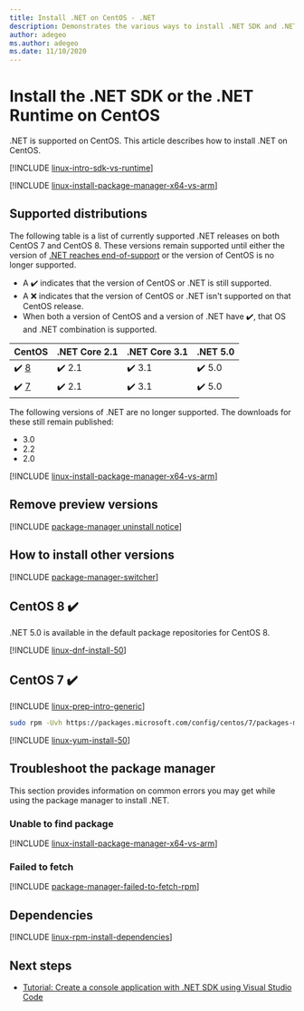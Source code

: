 ```yaml
---
title: Install .NET on CentOS - .NET
description: Demonstrates the various ways to install .NET SDK and .NET Runtime on CentOS.
author: adegeo
ms.author: adegeo
ms.date: 11/10/2020
---
```


# Install the .NET SDK or the .NET Runtime on CentOS

.NET is supported on CentOS. This article describes how to install .NET on CentOS.

[!INCLUDE [linux-intro-sdk-vs-runtime](includes/linux-intro-sdk-vs-runtime.md)]

[!INCLUDE [linux-install-package-manager-x64-vs-arm](includes/linux-install-package-manager-x64-vs-arm.md)]

## Supported distributions

The following table is a list of currently supported .NET releases on both CentOS 7 and CentOS 8. These versions remain supported until either the version of [.NET reaches end-of-support](https://dotnet.microsoft.com/platform/support/policy/dotnet-core) or the version of CentOS is no longer supported.

- A ✔️ indicates that the version of CentOS or .NET is still supported.
- A ❌ indicates that the version of CentOS or .NET isn't supported on that CentOS release.
- When both a version of CentOS and a version of .NET have ✔️, that OS and .NET combination is supported.

| CentOS                   | .NET Core 2.1 | .NET Core 3.1 | .NET 5.0 |
|--------------------------|---------------|---------------|----------------|
| ✔️ [8](#centos-8-) | ✔️ 2.1        | ✔️ 3.1        | ✔️ 5.0 |
| ✔️ [7](#centos-7-) | ✔️ 2.1        | ✔️ 3.1        | ✔️ 5.0 |

The following versions of .NET are no longer supported. The downloads for these still remain published:

- 3.0
- 2.2
- 2.0

[!INCLUDE [linux-install-package-manager-x64-vs-arm](includes/linux-install-package-manager-x64-vs-arm.md)]

## Remove preview versions

[!INCLUDE [package-manager uninstall notice](./includes/linux-uninstall-preview-info.md)]

## How to install other versions

[!INCLUDE [package-manager-switcher](./includes/package-manager-heading-hack-pkgname.md)]

## CentOS 8 ✔️

.NET 5.0 is available in the default package repositories for CentOS 8.

[!INCLUDE [linux-dnf-install-50](includes/linux-install-50-dnf.md)]

## CentOS 7 ✔️

[!INCLUDE [linux-prep-intro-generic](includes/linux-prep-intro-generic.md)]

```bash
sudo rpm -Uvh https://packages.microsoft.com/config/centos/7/packages-microsoft-prod.rpm
```

[!INCLUDE [linux-yum-install-50](includes/linux-install-50-yum.md)]

## Troubleshoot the package manager

This section provides information on common errors you may get while using the package manager to install .NET.

### Unable to find package

[!INCLUDE [linux-install-package-manager-x64-vs-arm](includes/linux-install-package-manager-x64-vs-arm.md)]

### Failed to fetch

[!INCLUDE [package-manager-failed-to-fetch-rpm](includes/package-manager-failed-to-fetch-rpm.md)]

## Dependencies

[!INCLUDE [linux-rpm-install-dependencies](includes/linux-rpm-install-dependencies.md)]

## Next steps

- [Tutorial: Create a console application with .NET SDK using Visual Studio Code](../tutorials/with-visual-studio-code.md)
